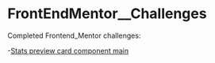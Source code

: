 # FrontEndMentor__Challenges

Completed Frontend_Mentor challenges:

-[Stats preview card component main](https://www.frontendmentor__challenges.com/stats-preview-card-component-main/) 
